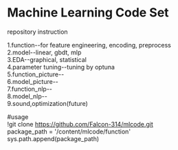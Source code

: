# Machine Learning Code Set  
  
repository instruction

1.function--for feature engineering, encoding, preprocess  
2.model--linear, gbdt, mlp  
3.EDA--graphical, statistical  
4.parameter tuning--tuning by optuna  
5.function_picture--  
6.model_picture--  
7.function_nlp--  
8.model_nlp--  
9.sound,optimization(future)  
  
#usage  
!git clone https://github.com/Falcon-314/mlcode.git  
package_path = '/content/mlcode/function'  
sys.path.append(package_path)  

